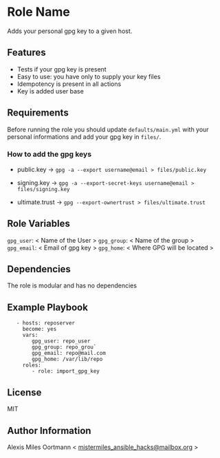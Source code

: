Role Name
=========

Adds your personal gpg key to a given host.

## Features

- Tests if your gpg key is present
- Easy to use: you have only to supply your key files
- Idempotency is present in all actions
- Key is added user base

Requirements
------------

Before running the role you should update `defaults/main.yml` with your personal informations and add your gpg key in `files/`.

### How to add the gpg keys
- public.key -> `gpg -a --export username@email > files/public.key`

- signing.key -> `gpg -a --export-secret-keys username@email > files/signing.key`

- ultimate.trust -> `gpg --export-ownertrust > files/ultimate.trust`

Role Variables
--------------
`gpg_user`: < Name of the User >
`gpg_group`: < Name of the group >
`gpg_email`: < Email of gpg key >
`gpg_home`: < Where GPG will be located >

Dependencies
------------

The role is modular and has no dependencies

Example Playbook
----------------
```
   - hosts: reposerver
     become: yes
     vars:
        gpg_user: repo_user
        gpg_group: repo_grou`
        gpg_email: repo@mail.com
        gpg_home: /var/lib/repo
     roles:
        - role: import_gpg_key
```
License
-------

MIT

Author Information
------------------
Alexis Miles Oortmann < mistermiles_ansible_hacks@mailbox.org >
